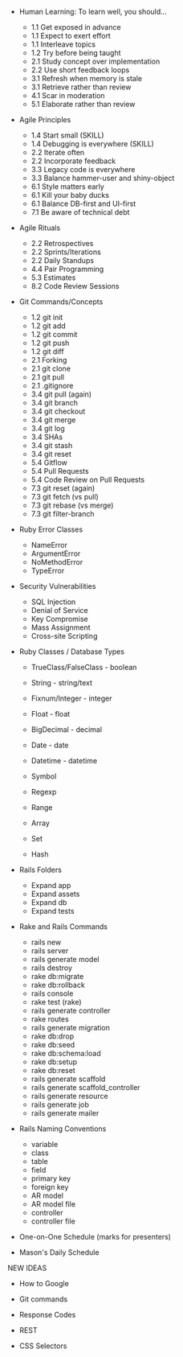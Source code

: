 * Human Learning: To learn well, you should...
  * 1.1 Get exposed in advance
  * 1.1 Expect to exert effort
  * 1.1 Interleave topics
  * 1.2 Try before being taught
  * 2.1 Study concept over implementation
  * 2.2 Use short feedback loops
  * 3.1 Refresh when memory is stale
  * 3.1 Retrieve rather than review
  * 4.1 Scar in moderation
  * 5.1 Elaborate rather than review

* Agile Principles
  * 1.4 Start small (SKILL)
  * 1.4 Debugging is everywhere (SKILL)
  * 2.2 Iterate often
  * 2.2 Incorporate feedback
  * 3.3 Legacy code is everywhere
  * 3.3 Balance hammer-user and shiny-object
  * 6.1 Style matters early
  * 6.1 Kill your baby ducks
  * 6.1 Balance DB-first and UI-first
  * 7.1 Be aware of technical debt

* Agile Rituals
  * 2.2 Retrospectives
  * 2.2 Sprints/Iterations
  * 2.2 Daily Standups
  * 4.4 Pair Programming
  * 5.3 Estimates
  * 8.2 Code Review Sessions

* Git Commands/Concepts
  * 1.2 git init
  * 1.2 git add
  * 1.2 git commit
  * 1.2 git push
  * 1.2 git diff
  * 2.1 Forking
  * 2.1 git clone
  * 2.1 git pull
  * 2.1 .gitignore
  * 3.4 git pull (again)
  * 3.4 git branch
  * 3.4 git checkout
  * 3.4 git merge
  * 3.4 git log
  * 3.4 SHAs
  * 3.4 git stash
  * 3.4 git reset
  * 5.4 Gitflow
  * 5.4 Pull Requests
  * 5.4 Code Review on Pull Requests
  * 7.3 git reset (again)
  * 7.3 git fetch (vs pull)
  * 7.3 git rebase (vs merge)
  * 7.3 git filter-branch


* Ruby Error Classes
  * NameError
  * ArgumentError
  * NoMethodError
  * TypeError

* Security Vulnerabilities
  * SQL Injection
  * Denial of Service
  * Key Compromise
  * Mass Assignment
  * Cross-site Scripting

* Ruby Classes / Database Types
  * TrueClass/FalseClass - boolean
  * String - string/text
  * Fixnum/Integer - integer
  * Float - float
  * BigDecimal - decimal
  * Date - date
  * Datetime - datetime
  * Symbol
  * Regexp

  * Range
  * Array
  * Set
  * Hash

* Rails Folders
  * Expand app
  * Expand assets
  * Expand db
  * Expand tests

* Rake and Rails Commands
  * rails new
  * rails server
  * rails generate model
  * rails destroy
  * rake db:migrate
  * rake db:rollback
  * rails console
  * rake test (rake)
  * rails generate controller
  * rake routes
  * rails generate migration
  * rake db:drop
  * rake db:seed
  * rake db:schema:load
  * rake db:setup
  * rake db:reset
  * rails generate scaffold
  * rails generate scaffold_controller
  * rails generate resource
  * rails generate job
  * rails generate mailer

* Rails Naming Conventions
  * variable
  * class
  * table
  * field
  * primary key
  * foreign key
  * AR model
  * AR model file
  * controller
  * controller file

* One-on-One Schedule (marks for presenters)

* Mason's Daily Schedule

NEW IDEAS

* How to Google

* Git commands

* Response Codes

* REST

* CSS Selectors

